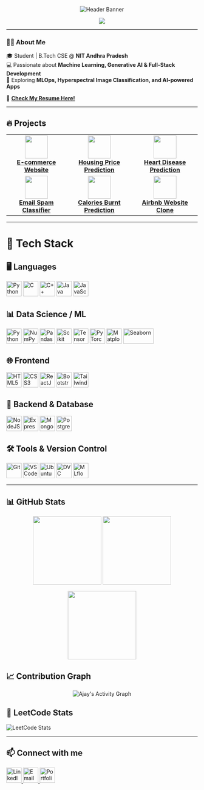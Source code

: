 <!-- Profile Header -->
<p align="center">
  <img src="[https://media.licdn.com/dms/image/v2/D5616AQHf7nJJSyUTaA/profile-displaybackgroundimage-shrink_350_1400/profile-displaybackgroundimage-shrink_350_1400/0/1735800928524?e=1761177600&v=beta&t=S7m_B2i-hDAFWkI7gO7Ii2CFbz57fOOoymRGvojvhfc](https://media.licdn.com/dms/image/v2/D5616AQGH0w18wq3DFA/profile-displaybackgroundimage-shrink_350_1400/B56ZnfMpmXJYAg-/0/1760386260355?e=1762992000&v=beta&t=KTqnmDMXr6v0PK5kN-2dULxOyBGvUNCesbBWe20su5g)" alt="Header Banner"/>
</p>

<p align="center">
  <a href="https://git.io/typing-svg">
    <img src="https://readme-typing-svg.herokuapp.com?font=Fira+Code&size=22&pause=1000&color=FF6B6B;FFA500;32CD32;1E90FF&center=true&vCenter=true&width=850&lines=Hi+It's+Me!!+Ajay+👋;Full+Stack%20%7C%20ML%20%7C%20Generative+AI%20Enthusiast;Always+Learning+New+Tech!"/>
  </a>
</p>



---

### 👨‍💻 About Me
🎓 Student | B.Tech CSE @ **NIT Andhra Pradesh**  
💻 Passionate about **Machine Learning, Generative AI & Full-Stack Development**  
🚀 Exploring **MLOps, Hyperspectral Image Classification, and AI-powered Apps**  

📄 [**Check My Resume Here!**](https://drive.google.com/file/d/1o1mWk8AtQ0Duc9UNoSVsh0Odv2F_UdOE/view?usp=sharing)

---

## 🔥 Projects

<table align="center">
  <tr>
    <td align="center">
      <a href="https://github.com/Ajay-Kumar-Prasad/ECOMMERCE-WEBSITE">
        <img src="https://img.icons8.com/color/96/shopping-cart.png" width="60" /><br>
        <b>E-commerce Website</b>
      </a>
    </td>
    <td align="center">
      <a href="https://github.com/Ajay-Kumar-Prasad/Housing_Prediction_Linear_Reg_Project">
        <img src="https://img.icons8.com/color/96/home-page.png" width="60" /><br>
        <b>Housing Price Prediction</b>
      </a>
    </td>
    <td align="center">
      <a href="https://github.com/Ajay-Kumar-Prasad/Heart_Disease_Prediction_Random_Forest_Classifier">
        <img src="https://img.icons8.com/color/96/heart-with-pulse.png" width="60" /><br>
        <b>Heart Disease Prediction</b>
      </a>
    </td>
  </tr>
  <tr>
    <td align="center">
      <a href="https://github.com/Ajay-Kumar-Prasad/Email_Spam_Classifier_using_Naive_Bayes">
        <img src="https://img.icons8.com/color/96/email.png" width="60" /><br>
        <b>Email Spam Classifier</b>
      </a>
    </td>
    <td align="center">
      <a href="https://github.com/Ajay-Kumar-Prasad/Calories_Burnt_Prediction_Using_XGBoost_Regressor">
        <img src="https://img.icons8.com/color/96/fire-element.png" width="60" /><br>
        <b>Calories Burnt Prediction</b>
      </a>
    </td>
    <td align="center">
      <a href="https://github.com/Ajay-Kumar-Prasad/MyMegaProject">
        <img src="https://img.icons8.com/color/96/airbnb.png" width="60" /><br>
        <b>Airbnb Website Clone</b>
      </a>
    </td>
  </tr>
</table>

---

# 🚀 Tech Stack

## 🖥️ Languages
<p>
  <img src="https://cdn.jsdelivr.net/gh/devicons/devicon/icons/python/python-original.svg" alt="Python" width="40" height="40"/>
  <img src="https://cdn.jsdelivr.net/gh/devicons/devicon/icons/c/c-original.svg" alt="C" width="40" height="40"/>
  <img src="https://cdn.jsdelivr.net/gh/devicons/devicon/icons/cplusplus/cplusplus-original.svg" alt="C++" width="40" height="40"/>
  <img src="https://cdn.jsdelivr.net/gh/devicons/devicon/icons/java/java-original.svg" alt="Java" width="40" height="40"/>
  <img src="https://cdn.jsdelivr.net/gh/devicons/devicon/icons/javascript/javascript-original.svg" alt="JavaScript" width="40" height="40"/>
</p>

## 📊 Data Science / ML
<p>
  <img src="https://cdn.jsdelivr.net/gh/devicons/devicon/icons/python/python-original.svg" alt="Python" width="40" height="40"/>
  <img src="https://cdn.jsdelivr.net/gh/devicons/devicon/icons/numpy/numpy-original.svg" alt="NumPy" width="40" height="40"/>
  <img src="https://cdn.jsdelivr.net/gh/devicons/devicon/icons/pandas/pandas-original.svg" alt="Pandas" width="40" height="40"/>
  <img src="https://upload.wikimedia.org/wikipedia/commons/thumb/0/05/Scikit_learn_logo_small.svg/1280px-Scikit_learn_logo_small.svg.png" alt="Scikit Learn" width="40" height="40"/>
  <img src="https://cdn.jsdelivr.net/gh/devicons/devicon/icons/tensorflow/tensorflow-original.svg" alt="TensorFlow" width="40" height="40"/>
  <img src="https://cdn.jsdelivr.net/gh/devicons/devicon/icons/pytorch/pytorch-original.svg" alt="PyTorch" width="40" height="40"/>
  <img src="https://matplotlib.org/_static/images/logo2.svg" alt="Matplotlib" width="40" height="40"/>
  <img src="https://seaborn.pydata.org/_static/logo-wide-lightbg.svg" alt="Seaborn" width="80" height="40"/>
</p>

## 🌐 Frontend
<p>
  <img src="https://cdn.jsdelivr.net/gh/devicons/devicon/icons/html5/html5-original.svg" alt="HTML5" width="40" height="40"/>
  <img src="https://cdn.jsdelivr.net/gh/devicons/devicon/icons/css3/css3-original.svg" alt="CSS3" width="40" height="40"/>
  <img src="https://cdn.jsdelivr.net/gh/devicons/devicon/icons/react/react-original.svg" alt="ReactJS" width="40" height="40"/>
  <img src="https://cdn.jsdelivr.net/gh/devicons/devicon/icons/bootstrap/bootstrap-plain.svg" alt="Bootstrap" width="40" height="40" />
  <img src="https://cdn.jsdelivr.net/gh/devicons/devicon/icons/tailwindcss/tailwindcss-plain.svg" alt="TailwindCSS" width="40" height="40" />
</p>

## 💾 Backend & Database
<p>
  <img src="https://cdn.jsdelivr.net/gh/devicons/devicon/icons/nodejs/nodejs-original.svg" alt="NodeJS" width="40" height="40"/>
  <img src="https://cdn.jsdelivr.net/gh/devicons/devicon/icons/express/express-original.svg" alt="ExpressJS" width="40" height="40"/>
  <img src="https://cdn.jsdelivr.net/gh/devicons/devicon/icons/mongodb/mongodb-original.svg" alt="MongoDB" width="40" height="40"/>
  <img src="https://cdn.jsdelivr.net/gh/devicons/devicon/icons/postgresql/postgresql-original.svg" alt="PostgreSQL" width="40" height="40"/>
</p>

## 🛠️ Tools & Version Control
<p>
  <img src="https://cdn.jsdelivr.net/gh/devicons/devicon/icons/git/git-original.svg" alt="Git" width="40" height="40"/>
  <img src="https://cdn.jsdelivr.net/gh/devicons/devicon/icons/vscode/vscode-original.svg" alt="VSCode" width="40" height="40"/>
  <img src="https://cdn.jsdelivr.net/gh/devicons/devicon/icons/ubuntu/ubuntu-plain.svg" alt="Ubuntu" width="40" height="40"/>
   <img src="[https://www.svgrepo.com/svg/373568/dvc](https://encrypted-tbn0.gstatic.com/images?q=tbn:ANd9GcRZ4MNZqOZlDmY8_VtWUwLpPksCSEqRGx0IMQ&s)" alt="DVC" width="40" height="40"/>
   <img src="https://encrypted-tbn0.gstatic.com/images?q=tbn:ANd9GcQ8SRrObIPS4q8a_QXyw7WfDDeOMJf0KGnyUg&s" alt="MLflow" width="40" height="40"/>
</p>


---

## 📊 GitHub Stats
<p align="center">
  <img src="https://github-readme-stats.vercel.app/api?username=Ajay-Kumar-Prasad&show_icons=true&theme=radical" height="180"/>
  <img src="https://github-readme-stats.vercel.app/api/top-langs/?username=Ajay-Kumar-Prasad&layout=compact&theme=radical" height="180"/>
</p>

<p align="center">
  <img src="https://github-readme-streak-stats.herokuapp.com/?user=Ajay-Kumar-Prasad&theme=radical" height="180"/>
</p>

## 📈 Contribution Graph
<p align="center">
  <img src="https://github-readme-activity-graph.vercel.app/graph?username=Ajay-Kumar-Prasad&theme=tokyo-night&hide_border=true&area=true" alt="Ajay's Activity Graph"/>
</p>

## 🧩 LeetCode Stats

![LeetCode Stats](https://leetcard.jacoblin.cool/Ajay-Kumar-Prasad?theme=dark&font=Karma&ext=heatmap)

---

## 📫 Connect with me

<p>
  <a href="https://www.linkedin.com/in/Ajay-kumar-prasad-744b54287/" target="_blank">
    <img src="https://cdn.jsdelivr.net/gh/devicons/devicon/icons/linkedin/linkedin-original.svg" alt="LinkedIn" width="40" height="40"/>
  </a>
  <a href="mailto:ajayk10440@gmail.com">
    <img src="https://cdn.jsdelivr.net/gh/devicons/devicon/icons/google/google-original.svg" alt="Email" width="40" height="40"/>
  </a>
  <a href="https://your-portfolio-url.com" target="_blank">
    <img src="https://cdn-icons-png.flaticon.com/512/841/841364.png" alt="Portfolio" width="40" height="40"/>
  </a>
</p>

